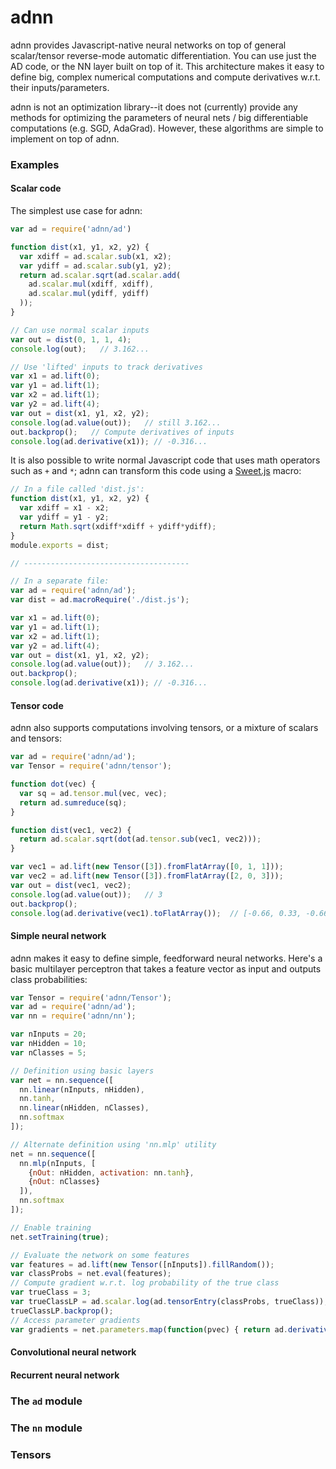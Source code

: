 # adnn
adnn provides Javascript-native neural networks on top of general scalar/tensor reverse-mode automatic differentiation. You can use just the AD code, or the NN layer built on top of it. This architecture makes it easy to define big, complex numerical computations and compute derivatives w.r.t. their inputs/parameters.

adnn is not an optimization library--it does not (currently) provide any methods for optimizing the parameters of neural nets / big differentiable computations (e.g. SGD, AdaGrad). However, these algorithms are simple to implement on top of adnn.

### Examples ###

#### Scalar code ####

The simplest use case for adnn:

````javascript
var ad = require('adnn/ad')

function dist(x1, y1, x2, y2) {
  var xdiff = ad.scalar.sub(x1, x2);
  var ydiff = ad.scalar.sub(y1, y2);
  return ad.scalar.sqrt(ad.scalar.add(
    ad.scalar.mul(xdiff, xdiff),
    ad.scalar.mul(ydiff, ydiff)
  ));
}

// Can use normal scalar inputs
var out = dist(0, 1, 1, 4);
console.log(out);   // 3.162...

// Use 'lifted' inputs to track derivatives
var x1 = ad.lift(0);
var y1 = ad.lift(1);
var x2 = ad.lift(1);
var y2 = ad.lift(4);
var out = dist(x1, y1, x2, y2);
console.log(ad.value(out));   // still 3.162...
out.backprop();   // Compute derivatives of inputs
console.log(ad.derivative(x1)); // -0.316...
````

It is also possible to write normal Javascript code that uses math operators such as `+` and `*`; adnn can transform this code using a [Sweet.js](http://sweetjs.org/) macro:

````javascript
// In a file called 'dist.js':
function dist(x1, y1, x2, y2) {
  var xdiff = x1 - x2;
  var ydiff = y1 - y2;
  return Math.sqrt(xdiff*xdiff + ydiff*ydiff);
}
module.exports = dist;

// -------------------------------------

// In a separate file:
var ad = require('adnn/ad');
var dist = ad.macroRequire('./dist.js');

var x1 = ad.lift(0);
var y1 = ad.lift(1);
var x2 = ad.lift(1);
var y2 = ad.lift(4);
var out = dist(x1, y1, x2, y2);
console.log(ad.value(out));   // 3.162...
out.backprop();
console.log(ad.derivative(x1)); // -0.316...
````

#### Tensor code ####

adnn also supports computations involving tensors, or a mixture of scalars and tensors:

````javascript
var ad = require('adnn/ad');
var Tensor = require('adnn/tensor');

function dot(vec) {
  var sq = ad.tensor.mul(vec, vec);
  return ad.sumreduce(sq);
}

function dist(vec1, vec2) {
  return ad.scalar.sqrt(dot(ad.tensor.sub(vec1, vec2)));
}

var vec1 = ad.lift(new Tensor([3]).fromFlatArray([0, 1, 1]));
var vec2 = ad.lift(new Tensor([3]).fromFlatArray([2, 0, 3]));
var out = dist(vec1, vec2);
console.log(ad.value(out));   // 3
out.backprop();
console.log(ad.derivative(vec1).toFlatArray());  // [-0.66, 0.33, -0.66]
````

#### Simple neural network ####

adnn makes it easy to define simple, feedforward neural networks. Here's a basic multilayer perceptron that takes a feature vector as input and outputs class probabilities:

````javascript
var Tensor = require('adnn/Tensor');
var ad = require('adnn/ad');
var nn = require('adnn/nn');

var nInputs = 20;
var nHidden = 10;
var nClasses = 5;

// Definition using basic layers
var net = nn.sequence([
  nn.linear(nInputs, nHidden),
  nn.tanh,
  nn.linear(nHidden, nClasses),
  nn.softmax
]);

// Alternate definition using 'nn.mlp' utility
net = nn.sequence([
  nn.mlp(nInputs, [
    {nOut: nHidden, activation: nn.tanh},
    {nOut: nClasses}
  ]),
  nn.softmax
]);

// Enable training
net.setTraining(true);

// Evaluate the network on some features
var features = ad.lift(new Tensor([nInputs]).fillRandom());
var classProbs = net.eval(features);
// Compute gradient w.r.t. log probability of the true class
var trueClass = 3;
var trueClassLP = ad.scalar.log(ad.tensorEntry(classProbs, trueClass));
trueClassLP.backprop();
// Access parameter gradients
var gradients = net.parameters.map(function(pvec) { return ad.derivative(pvec); };

````

#### Convolutional neural network ####

#### Recurrent neural network ####

### The `ad` module ###

### The `nn` module ###

### Tensors ###
